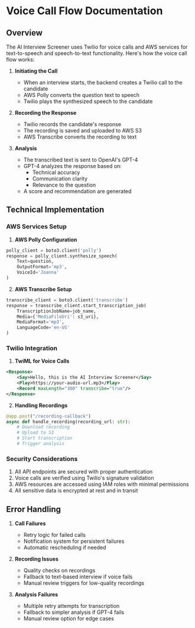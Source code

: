 # Voice Call Flow Documentation

## Overview

The AI Interview Screener uses Twilio for voice calls and AWS services for text-to-speech and speech-to-text functionality. Here's how the voice call flow works:

1. **Initiating the Call**
   - When an interview starts, the backend creates a Twilio call to the candidate
   - AWS Polly converts the question text to speech
   - Twilio plays the synthesized speech to the candidate

2. **Recording the Response**
   - Twilio records the candidate's response
   - The recording is saved and uploaded to AWS S3
   - AWS Transcribe converts the recording to text

3. **Analysis**
   - The transcribed text is sent to OpenAI's GPT-4
   - GPT-4 analyzes the response based on:
     - Technical accuracy
     - Communication clarity
     - Relevance to the question
   - A score and recommendation are generated

## Technical Implementation

### AWS Services Setup

1. **AWS Polly Configuration**
```python
polly_client = boto3.client('polly')
response = polly_client.synthesize_speech(
    Text=question,
    OutputFormat='mp3',
    VoiceId='Joanna'
)
```

2. **AWS Transcribe Setup**
```python
transcribe_client = boto3.client('transcribe')
response = transcribe_client.start_transcription_job(
    TranscriptionJobName=job_name,
    Media={'MediaFileUri': s3_uri},
    MediaFormat='mp3',
    LanguageCode='en-US'
)
```

### Twilio Integration

1. **TwiML for Voice Calls**
```xml
<Response>
    <Say>Hello, this is the AI Interview Screener</Say>
    <Play>https://your-audio-url.mp3</Play>
    <Record maxLength="300" transcribe="true"/>
</Response>
```

2. **Handling Recordings**
```python
@app.post("/recording-callback")
async def handle_recording(recording_url: str):
    # Download recording
    # Upload to S3
    # Start transcription
    # Trigger analysis
```

### Security Considerations

1. All API endpoints are secured with proper authentication
2. Voice calls are verified using Twilio's signature validation
3. AWS resources are accessed using IAM roles with minimal permissions
4. All sensitive data is encrypted at rest and in transit

## Error Handling

1. **Call Failures**
   - Retry logic for failed calls
   - Notification system for persistent failures
   - Automatic rescheduling if needed

2. **Recording Issues**
   - Quality checks on recordings
   - Fallback to text-based interview if voice fails
   - Manual review triggers for low-quality recordings

3. **Analysis Failures**
   - Multiple retry attempts for transcription
   - Fallback to simpler analysis if GPT-4 fails
   - Manual review option for edge cases
